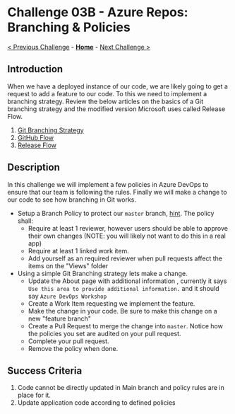 # Challenge 03B - Azure Repos: Branching & Policies

[< Previous Challenge](./Challenge-Repos-1.md) - **[Home](../README.md)** - [Next Challenge >](./Challenge-Pipelines-1.md)

## Introduction

When we have a deployed instance of our code, we are likely going to get a request to add a feature to our code. To this we need to implement a branching strategy. Review the below articles on the basics of a Git branching strategy and the modified version Microsoft uses called Release Flow.

1. [Git Branching Strategy](https://docs.microsoft.com/en-us/azure/devops/repos/git/git-branching-guidance?view=azure-devops)
2. [GitHub Flow](https://guides.github.com/introduction/flow/)
3. [Release Flow](https://docs.microsoft.com/en-us/azure/devops/learn/devops-at-microsoft/release-flow)


## Description

In this challenge we will implement a few policies in Azure DevOps to ensure that our team is following the rules. Finally we will make a change to our code to see how branching in Git works. 


- Setup a Branch Policy to protect our `master` branch, [hint](https://docs.microsoft.com/en-us/azure/devops/repos/git/branch-policies?view=azure-devops). The policy shall: 
   - Require at least 1 reviewer, however users should be able to approve their own changes (NOTE: you will likely not want to do this in a real app)
   - Require at least 1 linked work item.
   - Add yourself as an required reviewer when pull requests affect the items on the "Views" folder    
- Using a simple Git Branching strategy lets make a change. 
   - Update the About page with additional information , currently it says `Use this area to provide additional information.` and it should say `Azure DevOps Workshop`
   - Create a Work Item requesting we implement the feature. 
   - Make the change in your code. Be sure to make this change on a new "feature branch"
   - Create a Pull Request to merge the change into `master`. Notice how the policies you set are audited on your pull request.
   - Complete your pull request.
   - Remove the policy when done.

## Success Criteria

1. Code cannot be directly updated in Main branch and policy rules are in place for it.
2. Update application code according to defined policies
